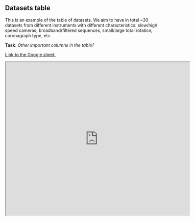 ## Datasets table

This is an example of the table of datasets. We aim to have in total ~30 datasets from different instruments with different characteristics: slow/high speed cameras, broadband/filtered sequences, small/large total rotation, coronagraph type, etc.

**Task:** *Other important columns in the table?*

[Link to the Google sheet.](https://docs.google.com/spreadsheets/d/e/2PACX-1vRtS1LYA97Rbv27P9T3bD3ctrS0-cxhJ9n2CT_qEIZZ-6bvwzx7u7OSaH5o9fdWIKNDnXa99b0vjalw/pubhtml)

<iframe width="600" height="500" src="https://docs.google.com/spreadsheets/d/e/2PACX-1vRtS1LYA97Rbv27P9T3bD3ctrS0-cxhJ9n2CT_qEIZZ-6bvwzx7u7OSaH5o9fdWIKNDnXa99b0vjalw/pubhtml?widget=true&amp;headers=false"></iframe>

